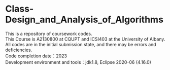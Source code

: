 # Class-Design_and_Analysis_of_Algorithms
This is a repository of coursework codes.<br>
This Course is A2130800 at CQUPT and ICSI403 at the University of Albany.<br>
All codes are in the initial submission state, and there may be errors and deficiencies.<br>
Code completion date：2023<br>
Development environment and tools：jdk1.8, Eclipse 2020-06 (4.16.0)
